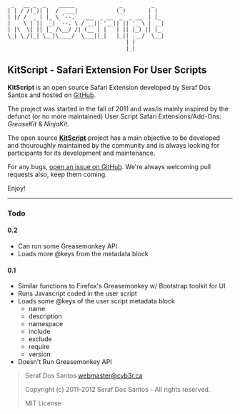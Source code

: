 ```
 _   __ _  _    _____              _         _   
| | / /(_)| |  /  ___|            (_)       | |  
| |/ /  _ | |_ \ `--.   ___  _ __  _  _ __  | |_ 
|    \ | || __| `--. \ / __|| '__|| || '_ \ | __|
| |\  \| || |_ /\__/ /| (__ | |   | || |_) || |_ 
\_| \_/|_| \__|\____/  \___||_|   |_|| .__/  \__|
                                     | |         
                                     |_|         
```

## KitScript - Safari Extension For User Scripts

**KitScript** is an open source Safari Extension developed by Seraf Dos Santos and hosted on [GitHub](https://github.com/Syr3f/KitScript).

The project was started in the fall of 2011 and was/is mainly inspired by the defunct (or no more maintained) User Script Safari Extensions/Add-Ons: *GreaseKit* &amp; *NinjaKit*.

The open source **[KitScript](https://syr3fgithub.com/KitScript)** project has a main objective to be developed and thouroughly maintained by the community and is always looking for participants for its development and maintenance.

For any bugs, [open an issue on GitHub](https://github.com/Syr3f/KitScript/issues). We're always welcoming pull requests also, keep them coming.

Enjoy!

- - -

### Todo

#### 0.2

* Can run some Greasemonkey API
* Loads more @keys from the metadata block

#### 0.1

* Similar functions to Firefox's Greasemonkey w/ Bootstrap toolkit for UI
* Runs Javascript coded in the user script
* Loads some @keys of the user script metadata block
    * name
    * description
    * namespace
    * include
    * exclude
    * require
    * version
* Doesn't Run Greasemonkey API

> Seraf Dos Santos <webmaster@cyb3r.ca>
>
> Copyright (c) 2011-2012 Seraf Dos Santos - All rights reserved.
>
> MIT License
